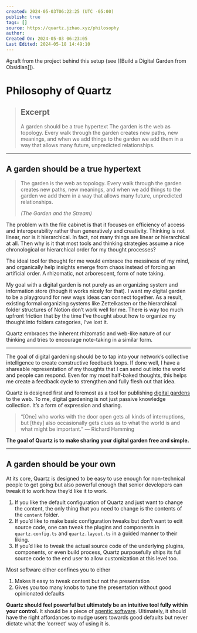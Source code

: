 ```yaml
---
created: 2024-05-03T06:22:25 (UTC -05:00)
publish: true
tags: []
source: https://quartz.jzhao.xyz/philosophy
author: 
Created On: 2024-05-03 06:23:05
Last Edited: 2024-05-18 14:49:10
---
```

#graft from the project behind this setup (see [[Build a Digital Garden from Obsidian]]).

# Philosophy of Quartz

> ## Excerpt
> A garden should be a true hypertext The garden is the web as topology. Every walk through the garden creates new paths, new meanings, and when we add things to the garden we add them in a way that allows many future, unpredicted relationships.

---
## A garden should be a true hypertext

> The garden is the web as topology. Every walk through the garden creates new paths, new meanings, and when we add things to the garden we add them in a way that allows many future, unpredicted relationships.
> 
> _(The Garden and the Stream)_

The problem with the file cabinet is that it focuses on efficiency of access and interoperability rather than generatively and creativity. Thinking is not linear, nor is it hierarchical. In fact, not many things are linear or hierarchical at all. Then why is it that most tools and thinking strategies assume a nice chronological or hierarchical order for my thought processes?

The ideal tool for thought for me would embrace the messiness of my mind, and organically help insights emerge from chaos instead of forcing an artificial order. A rhizomatic, not arborescent, form of note taking.

My goal with a digital garden is not purely as an organizing system and information store (though it works nicely for that). I want my digital garden to be a playground for new ways ideas can connect together. As a result, existing formal organizing systems like Zettelkasten or the hierarchical folder structures of Notion don’t work well for me. There is way too much upfront friction that by the time I’ve thought about how to organize my thought into folders categories, I’ve lost it.

Quartz embraces the inherent rhizomatic and web-like nature of our thinking and tries to encourage note-taking in a similar form.

---

The goal of digital gardening should be to tap into your network’s collective intelligence to create constructive feedback loops. If done well, I have a shareable representation of my thoughts that I can send out into the world and people can respond. Even for my most half-baked thoughts, this helps me create a feedback cycle to strengthen and fully flesh out that idea.

Quartz is designed first and foremost as a tool for publishing [digital gardens](https://jzhao.xyz/posts/networked-thought) to the web. To me, digital gardening is not just passive knowledge collection. It’s a form of expression and sharing.

> “\[One\] who works with the door open gets all kinds of interruptions, but \[they\] also occasionally gets clues as to what the world is and what might be important.” — Richard Hamming

**The goal of Quartz is to make sharing your digital garden free and simple.**

---

## A garden should be your own

At its core, Quartz is designed to be easy to use enough for non-technical people to get going but also powerful enough that senior developers can tweak it to work how they’d like it to work.

1.  If you like the default configuration of Quartz and just want to change the content, the only thing that you need to change is the contents of the `content` folder.
2.  If you’d like to make basic configuration tweaks but don’t want to edit source code, one can tweak the plugins and components in `quartz.config.ts` and `quartz.layout.ts` in a guided manner to their liking.
3.  If you’d like to tweak the actual source code of the underlying plugins, components, or even build process, Quartz purposefully ships its full source code to the end user to allow customization at this level too.

Most software either confines you to either

1.  Makes it easy to tweak content but not the presentation
2.  Gives you too many knobs to tune the presentation without good opinionated defaults

**Quartz should feel powerful but ultimately be an intuitive tool fully within your control.** It should be a piece of [agentic software](https://jzhao.xyz/posts/agentic-computing). Ultimately, it should have the right affordances to nudge users towards good defaults but never dictate what the ‘correct’ way of using it is.
